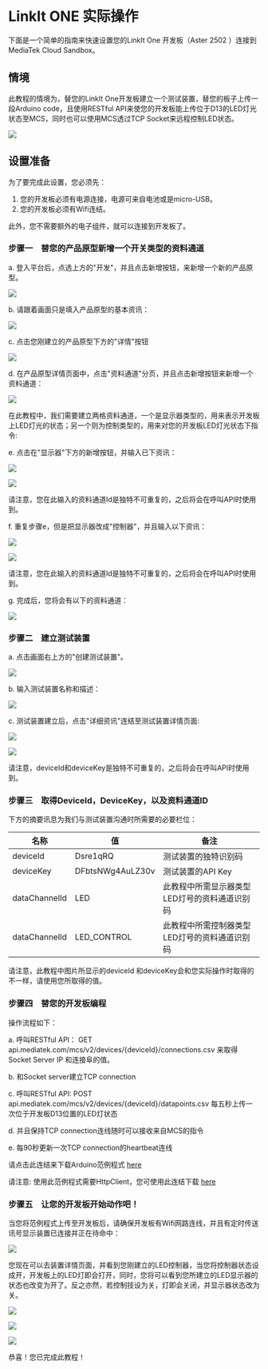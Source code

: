 # LinkIt ONE 实际操作

下面是一个简单的指南来快速设置您的LinkIt One 开发板（Aster 2502 ）连接到MediaTek Cloud Sandbox。

## 情境
此教程的情境为，替您的LinkIt One开发板建立一个测试装置，替您的板子上传一段Arduino code，且使用RESTful API来使您的开发板能上传位于D13的LED灯光状态至MCS，同时也可以使用MCS透过TCP Socket来远程控制LED状态。

![](../images/LinkIt-one-tutorial/img_scenario.png)


## 设置准备

为了要完成此设置，您必须先：

1. 您的开发板必须有电源连接，电源可来自电池或是micro-USB。
2. 您的开发板必须有Wifi连结。

此外，您不需要额外的电子组件，就可以连接到开发板了。


### 步骤一　替您的产品原型新增一个开关类型的资料通道

a. 登入平台后，点选上方的"开发"，并且点击新增按钮，来新增一个新的产品原型。

![](../images/screenshot/screen_shot-01.jpg)

b. 请跟着画面只是填入产品原型的基本资讯：

![](../images/screenshot/screen_shot-08.jpg)

c. 点击您刚建立的产品原型下方的"详情"按钮

![](../images/screenshot/screen_shot-09.jpg)

d. 在产品原型详情页面中，点击"资料通道"分页，并且点击新增按钮来新增一个资料通道：

![](../images/screenshot/screen_shot-10.jpg)



在此教程中，我们需要建立两格资料通道，一个是显示器类型的，用来表示开发板上LED灯光的状态；另一个则为控制类型的，用来对您的开发板LED灯光状态下指令:

e. 点击在"显示器"下方的新增按钮，并输入已下资讯：

![](../images/screenshot/screen_shot-11.jpg)

![](../images/screenshot/screen_shot-12.jpg)

请注意，您在此输入的资料通道Id是独特不可重复的，之后将会在呼叫API时使用到。

f. 重复步骤e，但是把显示器改成"控制器"，并且输入以下资讯：

![](../images/screenshot/screen_shot-13.jpg)

![](../images/screenshot/screen_shot-14.jpg)

请注意，您在此输入的资料通道Id是独特不可重复的，之后将会在呼叫API时使用到。

g. 完成后，您将会有以下的资料通道：

![](../images/screenshot/screen_shot-15.jpg)

### 步骤二　建立测试装置

a. 点击画面右上方的"创建测试装置"。

![](../images/screenshot/screen_shot-16.jpg)

b. 输入测试装置名称和描述：

![](../images/screenshot/screen_shot-17.jpg)

c. 测试装置建立后，点击"详细资讯"连结至测试装置详情页面:

![](../images/screenshot/screen_shot-18.jpg)


![](../images/screenshot/screen_shot-19.jpg)

请注意，deviceId和deviceKey是独特不可重复的，之后将会在呼叫API时使用到。

### 步骤三　取得DeviceId，DeviceKey，以及资料通道ID
下方的摘要讯息为我们与测试装置沟通时所需要的必要栏位：

| 名称 | 值 | 备注 |
| -- | -- | -- |
| deviceId | Dsre1qRQ | 测试装置的独特识别码 |
| deviceKey | DFbtsNWg4AuLZ30v  | 测试装置的API Key |
| dataChannelId | LED | 此教程中所需显示器类型LED灯号的资料通道识别码 |
| dataChannelId | LED_CONTROL | 此教程中所需控制器类型LED灯号的资料通道识别码 |

请注意，此教程中图片所显示的deviceId 和deviceKey会和您实际操作时取得的不一样，请使用您所取得的值。

### 步骤四　替您的开发板编程
操作流程如下：

a. 呼叫RESTful API： GET api.mediatek.com/mcs/v2/devices/{deviceId}/connections.csv 来取得Socket Server IP 和连接阜的值。

b. 和Socket server建立TCP connection

c. 呼叫RESTful API: POST api.mediatek.com/mcs/v2/devices/{deviceId}/datapoints.csv 每五秒上传一次位于开发板D13位置的LED灯状态

d. 并且保持TCP connection连线随时可以接收来自MCS的指令

e. 每90秒更新一次TCP connection的heartbeat连线

请点击此连结来下载Arduino范例程式 [here](https://raw.githubusercontent.com/Mediatek-Cloud/MCS/master/source_code/linkit_sample_ino.ino)

请注意: 使用此范例程式需要HttpClient，您可使用此连结下载
[here](https://github.com/amcewen/HttpClient/releases)

### 步骤五　让您的开发板开始动作吧！

当您将范例程式上传至开发板后，请确保开发板有Wifi网路连线，并且有定时传送讯号显示装置已连接并正在待命中：

![](../images/LinkIt-one-tutorial/13-Test-Device.JPG)

您现在可以去装置详情页面，并看到您刚建立的LED控制器，当您将控制器状态设成开，开发板上的LED灯即会打开，同时，您将可以看到您所建立的LED显示器的状态也改变为开了。反之亦然，若控制技设为关，灯即会关闭，并显示器状态改为关。

![](../images/screenshot/screen_shot-20.jpg)

![](../images/screenshot/screen_shot-21.jpg)

![](../images/LinkIt-one-tutorial/16-Test-Device.JPG)

恭喜！您已完成此教程！







